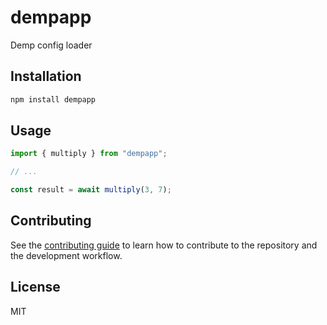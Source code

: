 # dempapp

Demp config loader

## Installation

```sh
npm install dempapp
```

## Usage

```js
import { multiply } from "dempapp";

// ...

const result = await multiply(3, 7);
```

## Contributing

See the [contributing guide](CONTRIBUTING.md) to learn how to contribute to the repository and the development workflow.

## License

MIT

